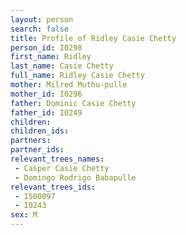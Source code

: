 ```yaml
---
layout: person
search: false
title: Profile of Ridley Casie Chetty
person_id: I0298
first_name: Ridley
last_name: Casie Chetty
full_name: Ridley Casie Chetty
mother: Milred Muthu-pulle
mother_id: I0296
father: Dominic Casie Chetty
father_id: I0249
children:
children_ids:
partners:
partner_ids:
relevant_trees_names:
 - Casper Casie Chetty
 - Domingo Rodrigo Babapulle
relevant_trees_ids:
 - I500097
 - I0243
sex: M
---
```


